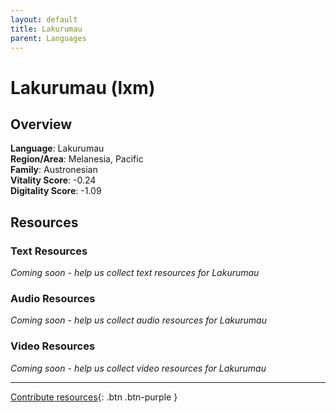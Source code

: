 ```yaml
---
layout: default
title: Lakurumau
parent: Languages
---
```


# Lakurumau (lxm)

## Overview

**Language**: Lakurumau  
**Region/Area**: Melanesia, Pacific  
**Family**: Austronesian  
**Vitality Score**: -0.24  
**Digitality Score**: -1.09  

## Resources

### Text Resources
*Coming soon - help us collect text resources for Lakurumau*

### Audio Resources
*Coming soon - help us collect audio resources for Lakurumau*

### Video Resources
*Coming soon - help us collect video resources for Lakurumau*

---

[Contribute resources](https://fairtrain.github.io/){: .btn .btn-purple }
